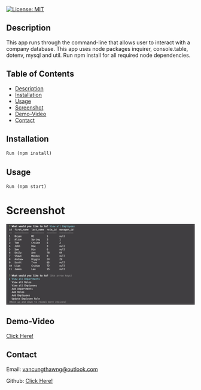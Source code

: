 [![License: MIT](https://img.shields.io/badge/License-MIT-yellow.svg)](https://opensource.org/licenses/MIT)

## Description

This app runs through the command-line that allows user to interact with a company database. This app uses node packages inquirer, console.table, dotenv, mysql and util. Run npm install for all required node dependencies.

## Table of Contents

- [Description](#description)
- [Installation](#installation)
- [Usage](#usage)
- [Screenshot](#screenshot)
- [Demo-Video](#demo-video)
- [Contact](#contact)

## Installation

```md
Run (npm install)
```

## Usage

```md
Run (npm start)
```

# Screenshot

![](./images/emp-screenshot.png)

## Demo-Video

[Click Here!](https://drive.google.com/file/d/1YslTKydochuel27eJJUOpAaTBkohwKnI/view?usp=sharing)

## Contact

Email: vancungthawng@outlook.com

Github: [Click Here!](https://github.com/vanjungthawng)
